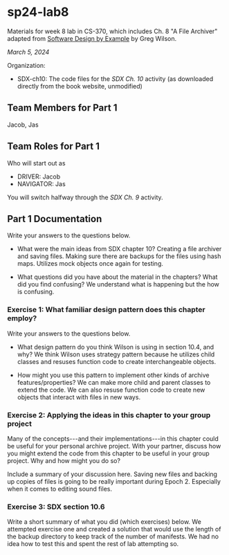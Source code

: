 # sp24-lab8
Materials for week 8 lab in CS-370, which includes Ch. 8 "A File Archiver" adapted from [Software Design by Example](https://third-bit.com/sdxpy/) by Greg Wilson.

_March 5, 2024_

Organization:
* SDX-ch10: The code files for the _SDX Ch. 10_ activity (as downloaded directly from the book website, unmodified) 

## Team Members for Part 1
Jacob, Jas

## Team Roles for Part 1
Who will start out as
* DRIVER: Jacob 
* NAVIGATOR: Jas

You will switch halfway through the _SDX Ch. 9_ activity.

## Part 1 Documentation

Write your answers to the questions below.

* What were the main ideas from SDX chapter 10?
Creating a file archiver and saving files. Making sure there are backups for the files using hash maps. Utilizes mock objects once again for testing. 

* What questions did you have about the material in the chapters? What did you find confusing?
We understand what is happening but the how is confusing. 

### Exercise 1: What familiar design pattern does this chapter employ?

Write your answers to the questions below.

* What design pattern do you think Wilson is using in section 10.4, and why?
We think Wilson uses strategy pattern because he utilizes child classes and resuses function code to create interchangeable objects. 

* How might you use this pattern to implement other kinds of archive features/properties?
We can make more child and parent classes to extend the code. We can also resuse function code to create new objects that interact with files in new ways. 

### Exercise 2: Applying the ideas in this chapter to your group project

Many of the concepts---and their implementations---in this chapter could be useful for your personal archive project. With your partner, discuss how you might extend the code from this chapter to be useful in your group project. Why and how might you do so?

Include a summary of your discussion here.
Saving new files and backing up copies of files is going to be really important during Epoch 2. Especially when it comes to editing sound files. 

### Exercise 3: SDX section 10.6

Write a short summary of what you did (which exercises) below.
We attempted exercise one and created a solution that would use the length of the backup directory to keep track of the number of manifests. We had no idea how to test this and spent the rest of lab attempting so.